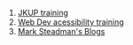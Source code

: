 1. [JKUP training](https://learn-a11y.netlify.app/)
2. [Web Dev acessibility training](https://web.dev/learn/accessibility#article-https://web.dev/learn/accessibility/welcome)
3. [Mark Steadman's Blogs](https://dev.to/steady5063)
